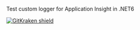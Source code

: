 Test custom logger for Application Insight in .NET6

[![GitKraken shield](https://img.shields.io/badge/GitKraken-Legendary%20Git%20Tools-teal?style=plastic&logo=gitkraken)](https://gitkraken.com/invite/sUviHf86)
